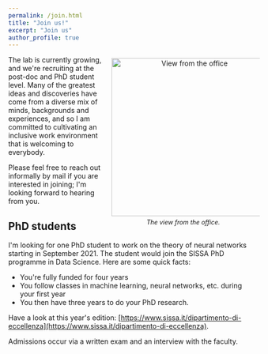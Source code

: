 ```yaml
---
permalink: /join.html
title: "Join us!"
excerpt: "Join us"
author_profile: true
---
```


<p>
<div style="float:right; text-align:center; width:300px">
<img src="images/trieste.jpg" alt="View from the office"
    title="View from the office" width="320" style="
    margin: 5px" /><br/>
<i style="font-size:90%">The view from the office.</i>
</div>
The lab is currently growing, and we're recruiting at the post-doc and PhD
student level. Many of the greatest ideas and discoveries have come from a
diverse mix of minds, backgrounds and experiences, and so I am committed to
cultivating an inclusive work environment that is welcoming to everybody.</p>

<p>Please feel free to reach out informally by mail if you are interested in
joining; I'm looking forward to hearing from you.</p>

<!--Post-doc (Sep 2021, deadline: 31.01.2021)
---

I’m looking for a post-doc to work on the dynamics of neural networks (two
years, starting around Sep 2021). If you're excited about this area, motivated,
and hold a PhD in theoretical physics, applied math, or classical machine
learning, please apply! Strong analytical skills and an interest in conducting
numerical experiments are important.

The full job ad can be found here:
[https://academicjobsonline.org/ajo/jobs/17696](https://academicjobsonline.org/ajo/jobs/17696)-->

PhD students
---

I'm looking for one PhD student to work on the theory of neural networks
starting in September 2021. The student would join the SISSA PhD programme in
Data Science. Here are some quick facts:

- You're fully funded for four years
- You follow classes in machine learning, neural networks, etc. during your
  first year
- You then have three years to do your PhD research.

Have a look at this year's edition:
[https://www.sissa.it/dipartimento-di-eccellenza](https://www.sissa.it/dipartimento-di-eccellenza). 

Admissions occur via a written exam and an interview with the faculty.
